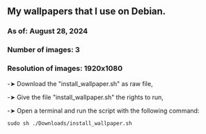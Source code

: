 ## My wallpapers that I use on Debian.

### As of: August 28, 2024
### Number of images: 3
### Resolution of images: 1920x1080



-➤ Download the "install_wallpaper.sh" as raw file,

-➤ Give the file "install_wallpaper.sh" the rights to run,

-➤ Open a terminal and run the script with the following command:

```sudo sh ./Downloads/install_wallpaper.sh```
